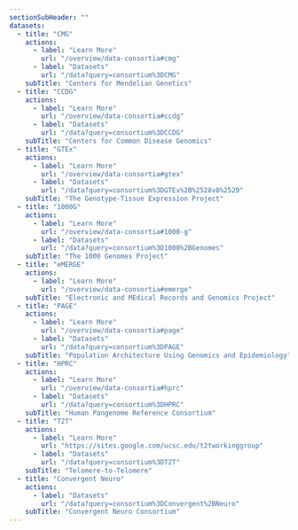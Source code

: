 ```yaml
---
sectionSubHeader: ""
datasets:
  - title: "CMG"
    actions:
      - label: "Learn More"
        url: "/overview/data-consortia#cmg"
      - label: "Datasets"
        url: "/data?query=consortium%3DCMG"
    subTitle: "Centers for Mendelian Genetics"
  - title: "CCDG"
    actions:
      - label: "Learn More"
        url: "/overview/data-consortia#ccdg"
      - label: "Datasets"
        url: "/data?query=consortium%3DCCDG"
    subTitle: "Centers for Common Disease Genomics"
  - title: "GTEx"
    actions:
      - label: "Learn More"
        url: "/overview/data-consortia#gtex"
      - label: "Datasets"
        url: "/data?query=consortium%3DGTEx%2B%2528v8%2529"
    subTitle: "The Genotype-Tissue Expression Project"
  - title: "1000G"
    actions:
      - label: "Learn More"
        url: "/overview/data-consortia#1000-g"
      - label: "Datasets"
        url: "/data?query=consortium%3D1000%2BGenomes"
    subTitle: "The 1000 Genomes Project"
  - title: "eMERGE"
    actions:
      - label: "Learn More"
        url: "/overview/data-consortia#emerge"
    subTitle: "Electronic and MEdical Records and Genomics Project"
  - title: "PAGE"
    actions:
      - label: "Learn More"
        url: "/overview/data-consortia#page"
      - label: "Datasets"
        url: "/data?query=consortium%3DPAGE"
    subTitle: "Population Architecture Using Genomics and Epidemiology"
  - title: "HPRC"
    actions:
      - label: "Learn More"
        url: "/overview/data-consortia#hprc"
      - label: "Datasets"
        url: "/data?query=consortium%3DHPRC"
    subTitle: "Human Pangenome Reference Consortium"
  - title: "T2T"
    actions:
      - label: "Learn More"
        url: "https://sites.google.com/ucsc.edu/t2tworkinggroup"
      - label: "Datasets"
        url: "/data?query=consortium%3DT2T"
    subTitle: "Telomere-to-Telomere"
  - title: "Convergent Neuro"
    actions:
      - label: "Datasets"
        url: "/data?query=consortium%3DConvergent%2BNeuro"
    subTitle: "Convergent Neuro Consortium"
---
```

